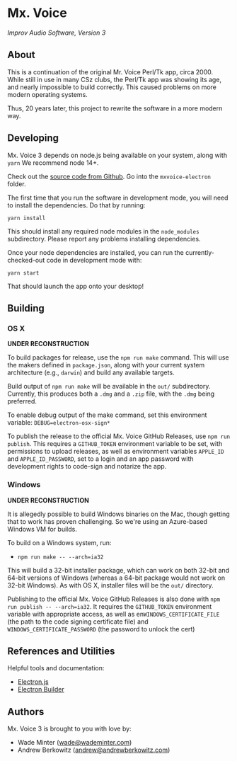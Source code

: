 # Mx. Voice
*Improv Audio Software, Version 3*

## About

This is a continuation of the original Mr. Voice Perl/Tk app, circa 2000. While still in use in many CSz clubs, the Perl/Tk app was showing its age, and nearly impossible to build correctly. This caused problems on more modern operating systems.

Thus, 20 years later, this project to rewrite the software in a more modern way.

## Developing

Mx. Voice 3 depends on node.js being available on your system, along with `yarn` We recommend node 14+.

Check out the [source code from Github](https://github.com/minter/mxvoice-electron/). Go into the `mxvoice-electron` folder.

The first time that you run the software in development mode, you will need to install the dependencies. Do that by running:

`yarn install`

This should install any required node modules in the `node_modules` subdirectory. Please report any problems installing dependencies.

Once your node dependencies are installed, you can run the currently-checked-out code in development mode with:

`yarn start`

That should launch the app onto your desktop!


## Building

### OS X

**UNDER RECONSTRUCTION**

To build packages for release, use the `npm run make` command. This will use the makers defined in `package.json`, along with your current system architecture (e.g., `darwin`) and build any available targets.

Build output of `npm run make` will be available in the `out/` subdirectory. Currently, this produces both a `.dmg` and a `.zip` file, with the `.dmg` being preferred.

To enable debug output of the make command, set this environment variable: `DEBUG=electron-osx-sign*`

To publish the release to the official Mx. Voice GitHub Releases, use `npm run publish`. This requires a `GITHUB_TOKEN` environment variable to be set, with permissions to upload releases, as well as environment variables `APPLE_ID` and `APPLE_ID_PASSWORD`, set to a login and an app password with development rights to code-sign and notarize the app.

### Windows

**UNDER RECONSTRUCTION**

It is allegedly possible to build Windows binaries on the Mac, though getting that to work has proven challenging. So we're using an Azure-based Windows VM for builds.

To build on a Windows system, run:

* `npm run make -- --arch=ia32`

This will build a 32-bit installer package, which can work on both 32-bit and 64-bit versions of Windows (whereas a 64-bit package would not work on 32-bit Windows). As with OS X, installer files will be the `out/` directory.

Publishing to the official Mx. Voice GitHub Releases is also done with `npm run publish -- --arch=ia32`. It requires the `GITHUB_TOKEN` environment variable with appropriate access, as well as en`WINDOWS_CERTIFICATE_FILE` (the path to the code signing certificate file) and `WINDOWS_CERTIFICATE_PASSWORD` (the password to unlock the cert)

## References and Utilities

Helpful tools and documentation:
* [Electron.js](https://www.electronjs.org)
* [Electron Builder](https://www.electron.build)

## Authors
Mx. Voice 3 is brought to you with love by:
* Wade Minter (<wade@wademinter.com>)
* Andrew Berkowitz (<andrew@andrewberkowitz.com>)
